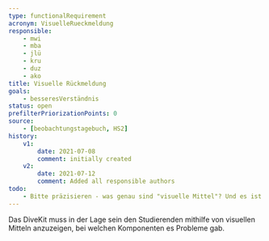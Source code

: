 ```yaml
---
type: functionalRequirement
acronym: VisuelleRueckmeldung
responsible:
    - mwi
    - mba
    - jlü
    - kru
    - duz
    - ako
title: Visuelle Rückmeldung
goals:
    - besseresVerständnis
status: open
prefilterPriorizationPoints: 0
source:
    - [beobachtungstagebuch, HS2]
history:
    v1:
        date: 2021-07-08
        comment: initially created
    v2:
        date: 2021-07-12
        comment: Added all responsible authors
todo:
    - Bitte präzisieren - was genau sind "visuelle Mittel"? Und es ist ein großer Unterschied, bei welche Komponenten es Probleme gab, und welche Aufgaben noch nicht bearbeitet wurden. Letzteres gibt es schon. 
---
```


Das DiveKit muss in der Lage sein den Studierenden mithilfe von visuellen Mitteln anzuzeigen, bei welchen Komponenten es Probleme gab.